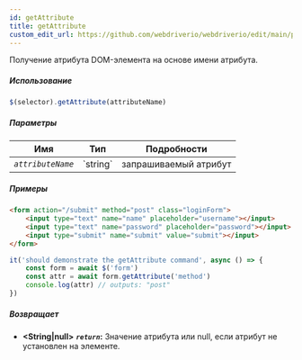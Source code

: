 ```yaml
---
id: getAttribute
title: getAttribute
custom_edit_url: https://github.com/webdriverio/webdriverio/edit/main/packages/webdriverio/src/commands/element/getAttribute.ts
---
```


Получение атрибута DOM-элемента на основе имени атрибута.

##### Использование

```js
$(selector).getAttribute(attributeName)
```

##### Параметры

<table>
  <thead>
    <tr>
      <th>Имя</th><th>Тип</th><th>Подробности</th>
    </tr>
  </thead>
  <tbody>
    <tr>
      <td><code><var>attributeName</var></code></td>
      <td>`string`</td>
      <td>запрашиваемый атрибут</td>
    </tr>
  </tbody>
</table>

##### Примеры

```html title="index.html"
<form action="/submit" method="post" class="loginForm">
    <input type="text" name="name" placeholder="username"></input>
    <input type="text" name="password" placeholder="password"></input>
    <input type="submit" name="submit" value="submit"></input>
</form>
```

```js title="getAttribute.js"
it('should demonstrate the getAttribute command', async () => {
    const form = await $('form')
    const attr = await form.getAttribute('method')
    console.log(attr) // outputs: "post"
})
```

##### Возвращает

- **&lt;String|null&gt;**
            **<code><var>return</var></code>:**  Значение атрибута или null, если атрибут не установлен на элементе.